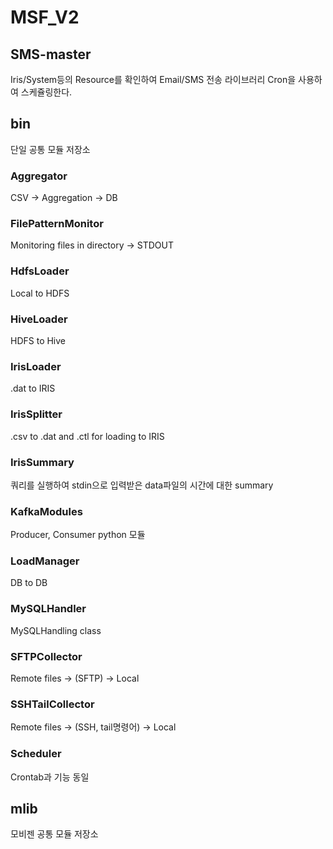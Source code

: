 # MSF_V2

## SMS-master
Iris/System등의 Resource를 확인하여 Email/SMS 전송 라이브러리
Cron을 사용하여 스케쥴링한다.

## bin
단일 공통 모듈 저장소

### Aggregator
CSV -> Aggregation -> DB

### FilePatternMonitor
Monitoring files in directory -> STDOUT

### HdfsLoader
Local to HDFS

### HiveLoader
HDFS to Hive

### IrisLoader
.dat to IRIS

### IrisSplitter
.csv to .dat and .ctl for loading to IRIS

### IrisSummary
쿼리를 실행하여 stdin으로 입력받은 data파일의 시간에 대한 summary

### KafkaModules
Producer, Consumer python 모듈

### LoadManager
DB to DB

### MySQLHandler
MySQLHandling class

### SFTPCollector
Remote files -> (SFTP) -> Local

### SSHTailCollector
Remote files -> (SSH, tail명령어) -> Local

### Scheduler
Crontab과 기능 동일

## mlib
모비젠 공통 모듈 저장소


